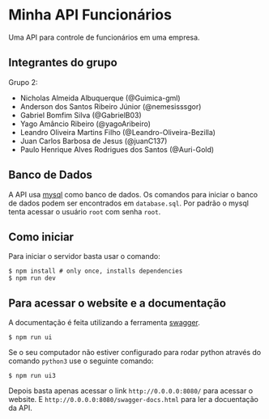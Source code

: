 # Minha API Funcionários

Uma API para controle de funcionários em uma empresa.

## Integrantes do grupo

Grupo 2:
- Nicholas Almeida Albuquerque (@Guimica-gml)
- Anderson dos Santos Ribeiro Júnior (@nemesisssgor)
- Gabriel Bomfim Silva (@GabrielB03)
- Yago Amâncio Ribeiro (@yagoAribeiro)
- Leandro Oliveira Martins Filho (@Leandro-Oliveira-Bezilla)
- Juan Carlos Barbosa de Jesus (@juanC137)
- Paulo Henrique Alves Rodrigues dos Santos (@Auri-Gold)

## Banco de Dados

A API usa [mysql](https://www.mysql.com/) como banco de dados.
Os comandos para iniciar o banco de dados podem ser encontrados em `database.sql`.
Por padrão o mysql tenta acessar o usuário `root` com senha `root`.

## Como iniciar

Para iniciar o servidor basta usar o comando:

```
$ npm install # only once, installs dependencies
$ npm run dev
```

## Para acessar o website e a documentação

A documentação é feita utilizando a ferramenta [swagger](https://swagger.io/).

```
$ npm run ui
```
Se o seu computador não estiver configurado para rodar python através do comando `python3` use o seguinte comando:

```
$ npm run ui3
```

Depois basta apenas acessar o link `http://0.0.0.0:8080/` para acessar o website.
E `http://0.0.0.0:8080/swagger-docs.html` para ler a docuentação da API.
